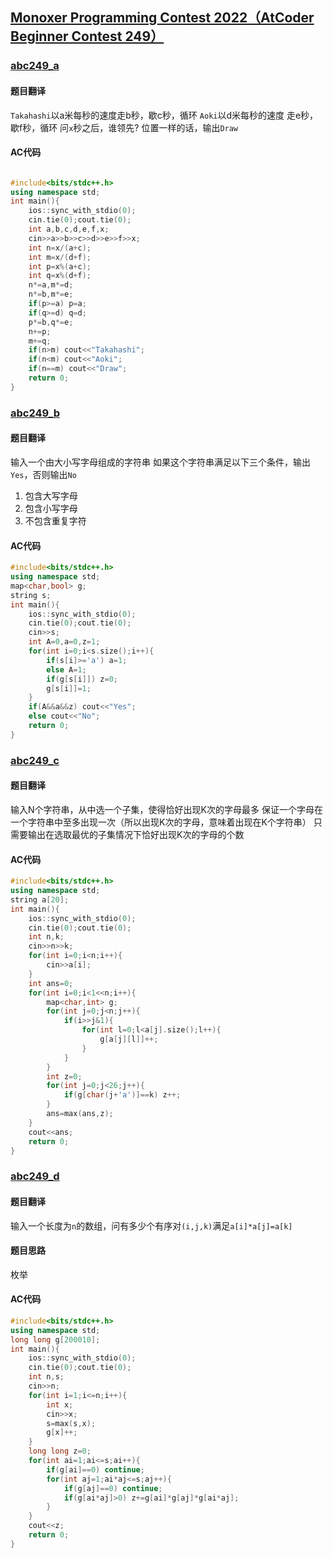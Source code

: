 ## [Monoxer Programming Contest 2022（AtCoder Beginner Contest 249）](https://atcoder.jp/contests/abc249)
### [abc249_a](https://atcoder.jp/contests/abc249/tasks/abc249_a)
#### 题目翻译
`Takahashi`以a米每秒的速度走b秒，歇c秒，循环
`Aoki`以d米每秒的速度 走e秒，歇f秒，循环
问`x`秒之后，谁领先?
位置一样的话，输出`Draw`
#### AC代码
```cpp

#include<bits/stdc++.h>
using namespace std;
int main(){
    ios::sync_with_stdio(0);
    cin.tie(0);cout.tie(0);
    int a,b,c,d,e,f,x;
    cin>>a>>b>>c>>d>>e>>f>>x;
    int n=x/(a+c);
    int m=x/(d+f);
    int p=x%(a+c);
    int q=x%(d+f);
    n*=a,m*=d;
    n*=b,m*=e;
    if(p>=a) p=a;
    if(q>=d) q=d;
    p*=b,q*=e;
    n+=p;
    m+=q;
    if(n>m) cout<<"Takahashi";
    if(n<m) cout<<"Aoki";
    if(n==m) cout<<"Draw";
    return 0;
}
```
### [abc249_b](https://atcoder.jp/contests/abc249/tasks/abc249_b)
#### 题目翻译
输入一个由大小写字母组成的字符串
如果这个字符串满足以下三个条件，输出`Yes`，否则输出`No`
1. 包含大写字母
2. 包含小写字母
3. 不包含重复字符

#### AC代码
```cpp
#include<bits/stdc++.h>
using namespace std;
map<char,bool> g;
string s;
int main(){
    ios::sync_with_stdio(0);
    cin.tie(0);cout.tie(0);
    cin>>s;
    int A=0,a=0,z=1;
    for(int i=0;i<s.size();i++){
        if(s[i]>='a') a=1;
        else A=1;
        if(g[s[i]]) z=0;
        g[s[i]]=1;
    }
    if(A&&a&&z) cout<<"Yes";
    else cout<<"No";
    return 0;
}
```
### [abc249_c](https://atcoder.jp/contests/abc249/tasks/abc249_c)
#### 题目翻译
输入N个字符串，从中选一个子集，使得恰好出现K次的字母最多
保证一个字母在一个字符串中至多出现一次（所以出现K次的字母，意味着出现在K个字符串）
只需要输出在选取最优的子集情况下恰好出现K次的字母的个数
#### AC代码
```cpp
#include<bits/stdc++.h>
using namespace std;
string a[20];
int main(){
    ios::sync_with_stdio(0);
    cin.tie(0);cout.tie(0);
    int n,k;
    cin>>n>>k;
    for(int i=0;i<n;i++){
        cin>>a[i];
    }
    int ans=0;
    for(int i=0;i<1<<n;i++){
        map<char,int> g;
        for(int j=0;j<n;j++){
            if(i>>j&1){
                for(int l=0;l<a[j].size();l++){
                    g[a[j][l]]++;
                }
            }
        }
        int z=0;
        for(int j=0;j<26;j++){
            if(g[char(j+'a')]==k) z++;
        }
        ans=max(ans,z);
    }
    cout<<ans;
    return 0;
}
```
### [abc249_d](https://atcoder.jp/contests/abc249/tasks/abc249_d)
#### 题目翻译
输入一个长度为`n`的数组，问有多少个有序对`(i,j,k)`满足`a[i]*a[j]=a[k]`
#### 题目思路
枚举
#### AC代码
```cpp
#include<bits/stdc++.h>
using namespace std;
long long g[200010];
int main(){
    ios::sync_with_stdio(0);
    cin.tie(0);cout.tie(0);
    int n,s;
    cin>>n;
    for(int i=1;i<=n;i++){
        int x;
        cin>>x;
        s=max(s,x);
        g[x]++;
    }
    long long z=0;
    for(int ai=1;ai<=s;ai++){
        if(g[ai]==0) continue;
        for(int aj=1;ai*aj<=s;aj++){
            if(g[aj]==0) continue;
            if(g[ai*aj]>0) z+=g[ai]*g[aj]*g[ai*aj];
        }
    }
    cout<<z;
    return 0;
}
```

